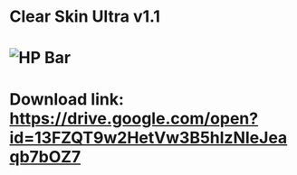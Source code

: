 # Clear Skin Ultra v1.1
# ![HP Bar](https://puu.sh/EljnY/693a96833f.png)
# Download link: https://drive.google.com/open?id=13FZQT9w2HetVw3B5hlzNIeJeaqb7bOZ7
